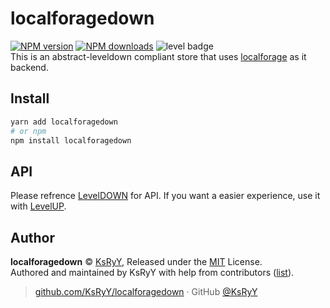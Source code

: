 # localforagedown

[![NPM version](https://badgen.net/npm/v/localforagedown)](https://npmjs.com/package/localforagedown) [![NPM downloads](https://badgen.net/npm/dm/localforagedown)](https://npmjs.com/package/localforagedown) ![level badge](https://leveljs.org/img/badge.svg)  
This is an abstract-leveldown compliant store that uses [localforage](https://localforage.github.io/localForage) as it backend.

## Install

```bash
yarn add localforagedown
# or npm
npm install localforagedown
```

## API

Please refrence [LevelDOWN](https://github.com/Level/leveldown) for API. If you want a easier experience, use it with [LevelUP](https://github.com/Level/levelup).

## Author

**localforagedown** © [KsRyY](https://github.com/KsRyY), Released under the [MIT](./LICENSE) License.<br>
Authored and maintained by KsRyY with help from contributors ([list](https://github.com/KsRyY/localforagedown/contributors)).

> [github.com/KsRyY/localforagedown](https://github.com/KsRyY/localforagedown) · GitHub [@KsRyY](https://github.com/KsRyY)
